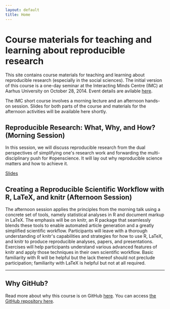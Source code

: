 ```yaml
---
layout: default
title: Home
---
```


# Course materials for teaching and learning about reproducible research #

This site contains course materials for teaching and learning about reproducible research (especially in the social sciences). The initial version of this course is a one-day seminar at the Interacting Minds Centre (IMC) at Aarhus University on October 28, 2014. Event details are avilable [here](http://interactingminds.au.dk/events/single-events/artikel/reproducible-research-what-why-and-how/).

The IMC short course involves a morning lecture and an afternoon hands-on session. Slides for both parts of the course and materials for the afternoon activities will be available here shortly. 

## Reproducible Research: What, Why, and How? (Morning Session) ##

In this session, we will discuss reproducible research from the dual perspectives of simplifying one's research work and forwarding the multi-disciplinary push for #openscience. It will lay out why reproducible science matters and how to achieve it.

[Slides](Slides/WhatWhyHow.pdf)

## Creating a Reproducible Scientific Workflow with R, LaTeX, and knitr (Afternoon Session) ##

The afternoon session applies the principles from the morning talk using a concrete set of tools, namely statistical analyses in R and document markup in LaTeX. The emphasis will be on knitr, an R package that seamlessly blends these tools to enable automated article generation and a greatly simplified scientific workflow. Participants will leave with a thorough understanding of knitr's capabilities and strategies for how to use R, LaTeX, and knitr to produce reproducible analyses, papers, and presentations. Exercises will help participants understand various advanced features of knitr and apply those techniques in their own scientific workflow. Basic familiarity with R will be helpful but the lack thereof should not preclude participation; familiarity with LaTeX is helpful but not at all required.

<!--
Slides:
 - [Introduction to LaTeX](Slides/latex.pdf)
 - [Introduction to knitr](Slides/knitr.pdf)
 - [Figures](Slides/knitr-figures.pdf)
 - [Tables](Slides/knitr-tables.pdf)
 - [Where's my code?](Slides/knitr-codehandling.pdf)
 - [Tables](Slides/knitr-caching.pdf)
-->
 
---
## Why GitHub? ##

Read more about why this course is on GitHub [here](fork.html). You can access [the GitHub repository here](https://github.com/leeper/rrcourse).

